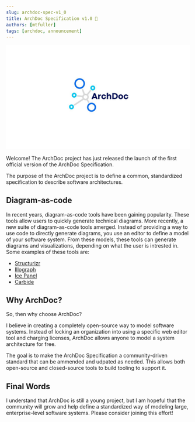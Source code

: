```yaml
---
slug: archdoc-spec-v1_0
title: ArchDoc Specification v1.0 🎉
authors: [mtfuller]
tags: [archdoc, announcement]
---
```


![ArchDoc Banner](./archdoc_social_card.jpg)

Welcome! The ArchDoc project has just released the launch of the first official version of the ArchDoc Specification.

The purpose of the ArchDoc project is to define a common, standardized specification to describe software architectures.

## Diagram-as-code

In recent years, diagram-as-code tools have been gaining popularity. These tools allow users to quickly generate technical diagrams. More recently, a new suite of diagram-as-code tools amerged. Instead of providing a way to use code to directly generate diagrams, you use an editor to define a model of your software system. From these models, these tools can generate diagrams and visualizations, depending on what the user is intrested in. Some examples of these tools are:
 - [Structurizr](https://structurizr.com/)
 - [Illograph](https://www.ilograph.com/)
 - [Ice Panel](https://icepanel.io/)
 - [Carbide](https://carbide.dev/)

## Why ArchDoc?

So, then why choose ArchDoc?

I believe in creating a completely open-source way to model software systems. Instead of locking an organization into using a specific web editor tool and charging licenses, ArchDoc allows anyone to model a system architecture for free.

The goal is to make the ArchDoc Specification a community-driven standard that can be ammended and udpated as needed. This allows both open-source and closed-source tools to build tooling to support it.

## Final Words

I understand that ArchDoc is still a young project, but I am hopeful that the community will grow and help define a standardized way of modeling large, enterprise-level software systems. Please consider joining this effort!